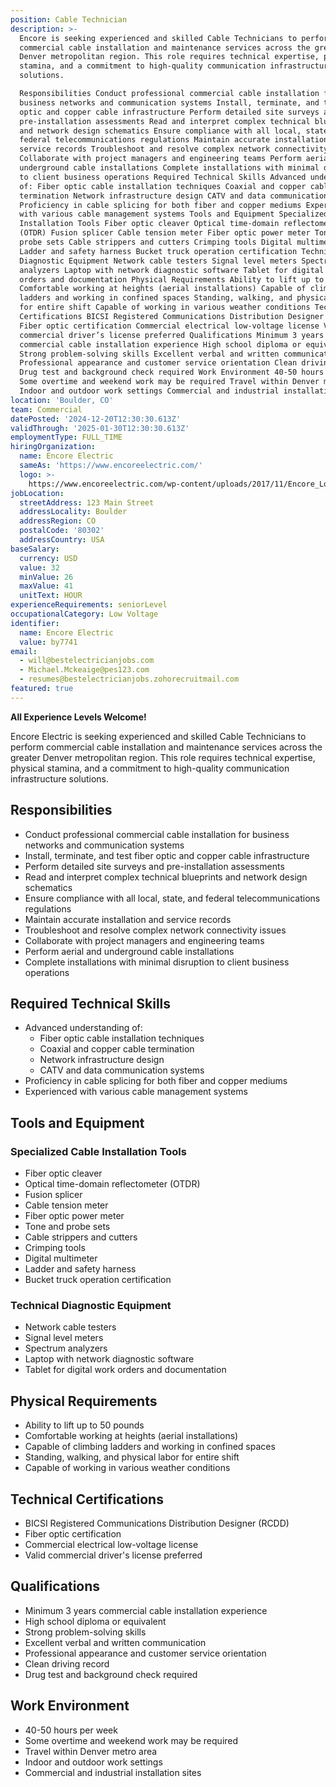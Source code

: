 ```yaml
---
position: Cable Technician
description: >-
  Encore is seeking experienced and skilled Cable Technicians to perform
  commercial cable installation and maintenance services across the greater
  Denver metropolitan region. This role requires technical expertise, physical
  stamina, and a commitment to high-quality communication infrastructure
  solutions.

  Responsibilities Conduct professional commercial cable installation for
  business networks and communication systems Install, terminate, and test fiber
  optic and copper cable infrastructure Perform detailed site surveys and
  pre-installation assessments Read and interpret complex technical blueprints
  and network design schematics Ensure compliance with all local, state, and
  federal telecommunications regulations Maintain accurate installation and
  service records Troubleshoot and resolve complex network connectivity issues
  Collaborate with project managers and engineering teams Perform aerial and
  underground cable installations Complete installations with minimal disruption
  to client business operations Required Technical Skills Advanced understanding
  of: Fiber optic cable installation techniques Coaxial and copper cable
  termination Network infrastructure design CATV and data communication systems
  Proficiency in cable splicing for both fiber and copper mediums Experienced
  with various cable management systems Tools and Equipment Specialized Cable
  Installation Tools Fiber optic cleaver Optical time-domain reflectometer
  (OTDR) Fusion splicer Cable tension meter Fiber optic power meter Tone and
  probe sets Cable strippers and cutters Crimping tools Digital multimeter
  Ladder and safety harness Bucket truck operation certification Technical
  Diagnostic Equipment Network cable testers Signal level meters Spectrum
  analyzers Laptop with network diagnostic software Tablet for digital work
  orders and documentation Physical Requirements Ability to lift up to 50 pounds
  Comfortable working at heights (aerial installations) Capable of climbing
  ladders and working in confined spaces Standing, walking, and physical labor
  for entire shift Capable of working in various weather conditions Technical
  Certifications BICSI Registered Communications Distribution Designer (RCDD)
  Fiber optic certification Commercial electrical low-voltage license Valid
  commercial driver’s license preferred Qualifications Minimum 3 years
  commercial cable installation experience High school diploma or equivalent
  Strong problem-solving skills Excellent verbal and written communication
  Professional appearance and customer service orientation Clean driving record
  Drug test and background check required Work Environment 40-50 hours per week
  Some overtime and weekend work may be required Travel within Denver metro area
  Indoor and outdoor work settings Commercial and industrial installation sites
location: 'Boulder, CO'
team: Commercial
datePosted: '2024-12-20T12:30:30.613Z'
validThrough: '2025-01-30T12:30:30.613Z'
employmentType: FULL_TIME
hiringOrganization:
  name: Encore Electric
  sameAs: 'https://www.encoreelectric.com/'
  logo: >-
    https://www.encoreelectric.com/wp-content/uploads/2017/11/Encore_Logo_Color_PMS-no-white-box.jpg
jobLocation:
  streetAddress: 123 Main Street
  addressLocality: Boulder
  addressRegion: CO
  postalCode: '80302'
  addressCountry: USA
baseSalary:
  currency: USD
  value: 32
  minValue: 26
  maxValue: 41
  unitText: HOUR
experienceRequirements: seniorLevel
occupationalCategory: Low Voltage
identifier:
  name: Encore Electric
  value: by7741
email:
  - will@bestelectricianjobs.com
  - Michael.Mckeaige@pes123.com
  - resumes@bestelectricianjobs.zohorecruitmail.com
featured: true
---
```


**All Experience Levels Welcome!**

Encore Electric is seeking experienced and skilled Cable Technicians to perform commercial cable installation and maintenance services across the greater Denver metropolitan region. This role requires technical expertise, physical stamina, and a commitment to high-quality communication infrastructure solutions.

## Responsibilities
- Conduct professional commercial cable installation for business networks and communication systems
- Install, terminate, and test fiber optic and copper cable infrastructure
- Perform detailed site surveys and pre-installation assessments
- Read and interpret complex technical blueprints and network design schematics
- Ensure compliance with all local, state, and federal telecommunications regulations
- Maintain accurate installation and service records
- Troubleshoot and resolve complex network connectivity issues
- Collaborate with project managers and engineering teams
- Perform aerial and underground cable installations
- Complete installations with minimal disruption to client business operations

## Required Technical Skills
- Advanced understanding of:
  - Fiber optic cable installation techniques
  - Coaxial and copper cable termination
  - Network infrastructure design
  - CATV and data communication systems
- Proficiency in cable splicing for both fiber and copper mediums
- Experienced with various cable management systems

## Tools and Equipment
### Specialized Cable Installation Tools
- Fiber optic cleaver
- Optical time-domain reflectometer (OTDR)
- Fusion splicer
- Cable tension meter
- Fiber optic power meter
- Tone and probe sets
- Cable strippers and cutters
- Crimping tools
- Digital multimeter
- Ladder and safety harness
- Bucket truck operation certification

### Technical Diagnostic Equipment
- Network cable testers
- Signal level meters
- Spectrum analyzers
- Laptop with network diagnostic software
- Tablet for digital work orders and documentation

## Physical Requirements
- Ability to lift up to 50 pounds
- Comfortable working at heights (aerial installations)
- Capable of climbing ladders and working in confined spaces
- Standing, walking, and physical labor for entire shift
- Capable of working in various weather conditions

## Technical Certifications
- BICSI Registered Communications Distribution Designer (RCDD)
- Fiber optic certification
- Commercial electrical low-voltage license
- Valid commercial driver's license preferred

## Qualifications
- Minimum 3 years commercial cable installation experience
- High school diploma or equivalent
- Strong problem-solving skills
- Excellent verbal and written communication
- Professional appearance and customer service orientation
- Clean driving record
- Drug test and background check required

## Work Environment
- 40-50 hours per week
- Some overtime and weekend work may be required
- Travel within Denver metro area
- Indoor and outdoor work settings
- Commercial and industrial installation sites
